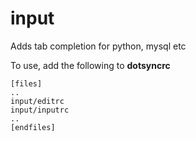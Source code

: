 input
=====

Adds tab completion for python, mysql etc

To use, add the following to **dotsyncrc**

    [files]
    ..
    input/editrc
    input/inputrc
    ..
    [endfiles]

